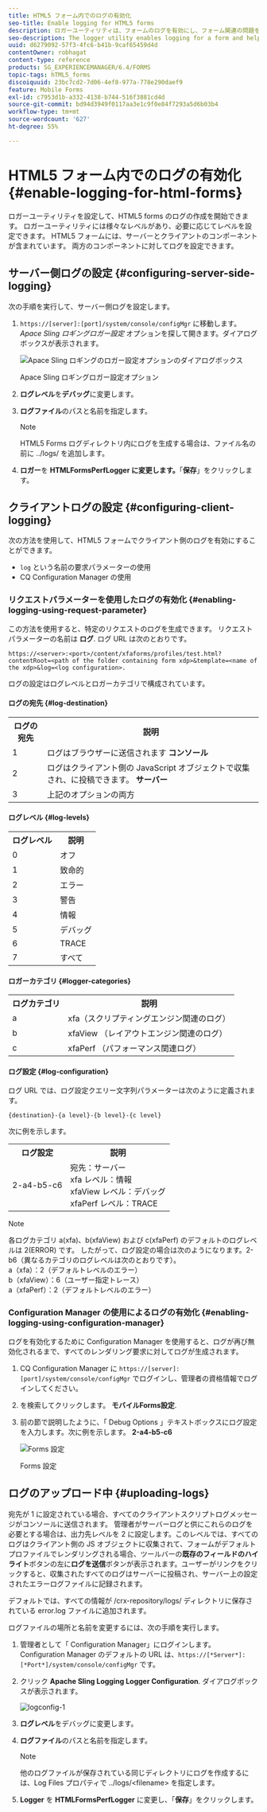 ```yaml
---
title: HTML5 フォーム内でのログの有効化
seo-title: Enable logging for HTML5 forms
description: ロガーユーティリティは、フォームのログを有効にし、フォーム関連の問題をデバッグするのに役立ちます。
seo-description: The logger utility enables logging for a form and helps you debug form-related issues.
uuid: d6279092-57f3-4fc6-b41b-9caf65459d4d
contentOwner: robhagat
content-type: reference
products: SG_EXPERIENCEMANAGER/6.4/FORMS
topic-tags: hTML5_forms
discoiquuid: 23bc7cd2-7d06-4ef8-977a-778e290daef9
feature: Mobile Forms
exl-id: c7953d1b-a332-4138-b744-516f3881cd4d
source-git-commit: bd94d3949f0117aa3e1c9f0e84f7293a5d6b03b4
workflow-type: tm+mt
source-wordcount: '627'
ht-degree: 55%

---
```


# HTML5 フォーム内でのログの有効化 {#enable-logging-for-html-forms}

ロガーユーティリティを設定して、HTML5 forms のログの作成を開始できます。 ロガーユーティリティには様々なレベルがあり、必要に応じてレベルを設定できます。 HTML5 フォームには、サーバーとクライアントのコンポーネントが含まれています。 両方のコンポーネントに対してログを設定できます。 

## サーバー側ログの設定 {#configuring-server-side-logging}

次の手順を実行して、サーバー側ログを設定します。

1. `https://[server]:[port]/system/console/configMgr` に移動します。*Apace Sling ロギングロガー設定* オプションを探して開きます。ダイアログボックスが表示されます。

   ![Apace Sling ロギングのロガー設定オプションのダイアログボックス](assets/logconfig.png)

   Apace Sling ロギングロガー設定オプション

1. **ログレベル**&#x200B;を&#x200B;**デバッグ**&#x200B;に変更します。 

1. **ログファイル**&#x200B;のパスと名前を指定します。

   >[!NOTE]
   >
   >HTML5 Forms ログディレクトリ内にログを生成する場合は、ファイル名の前に ../logs/ を追加します。

1. **ロガー**&#x200B;を **HTMLFormsPerfLogger に変更します。**「**保存**」をクリックします。

## クライアントログの設定 {#configuring-client-logging}

次の方法を使用して、HTML5 フォームでクライアント側のログを有効にすることができます。

* `log` という名前の要求パラメーターの使用
* CQ Configuration Manager の使用

### リクエストパラメーターを使用したログの有効化 {#enabling-logging-using-request-parameter}

この方法を使用すると、特定のリクエストのログを生成できます。 リクエストパラメーターの名前は **ログ**. ログ URL は次のとおりです。

`https://<server>:<port>/content/xfaforms/profiles/test.html?contentRoot=<path of the folder containing form xdp>&template=<name of the xdp>&log=<log configuration>.`

ログの設定はログレベルとロガーカテゴリで構成されています。

#### ログの宛先 {#log-destination}

<table> 
 <tbody> 
  <tr> 
   <th><strong>ログの宛先</strong></th> 
   <th><strong>説明</strong></th> 
  </tr> 
  <tr> 
   <td>1</td> 
   <td>ログはブラウザーに送信されます <strong>コンソール</strong></td> 
  </tr> 
  <tr> 
   <td>2</td> 
   <td>ログはクライアント側の JavaScript オブジェクトで収集され、に投稿できます。 <strong>サーバー</strong> </td> 
  </tr> 
  <tr> 
   <td>3</td> 
   <td>上記のオプションの両方<br /> </td> 
  </tr> 
 </tbody> 
</table>

#### ログレベル {#log-levels}

<table> 
 <tbody> 
  <tr> 
   <th>ログレベル</th> 
   <th>説明</th> 
  </tr> 
  <tr> 
   <td>0</td> 
   <td>オフ<br type="_moz" /> </td> 
  </tr> 
  <tr> 
   <td>1</td> 
   <td>致命的<br type="_moz" /> </td> 
  </tr> 
  <tr> 
   <td>2</td> 
   <td>エラー <br type="_moz" /> </td> 
  </tr> 
  <tr> 
   <td>3</td> 
   <td>警告<br type="_moz" /> </td> 
  </tr> 
  <tr> 
   <td>4</td> 
   <td>情報<br type="_moz" /> </td> 
  </tr> 
  <tr> 
   <td>5</td> 
   <td>デバッグ<br type="_moz" /> </td> 
  </tr> 
  <tr> 
   <td>6</td> 
   <td>TRACE<br type="_moz" /> </td> 
  </tr> 
  <tr> 
   <td>7</td> 
   <td>すべて<br type="_moz" /> </td> 
  </tr> 
 </tbody> 
</table>

#### ロガーカテゴリ {#logger-categories}

<table> 
 <tbody> 
  <tr> 
   <th>ログカテゴリ</th> 
   <th>説明</th> 
  </tr> 
  <tr> 
   <td>a</td> 
   <td>xfa（スクリプティングエンジン関連のログ）</td> 
  </tr> 
  <tr> 
   <td>b</td> 
   <td>xfaView （レイアウトエンジン関連のログ）<br type="_moz" /> </td> 
  </tr> 
  <tr> 
   <td>c</td> 
   <td>xfaPerf （パフォーマンス関連ログ）<br type="_moz" /> </td> 
  </tr> 
 </tbody> 
</table>

#### ログ設定 {#log-configuration}

ログ URL では、ログ設定クエリー文字列パラメーターは次のように定義されます。

`{destination}-{a level}-{b level}-{c level}`

次に例を示します。

<table> 
 <tbody> 
  <tr> 
   <th>ログ設定</th> 
   <th>説明</th> 
  </tr> 
  <tr> 
   <td>2-a4-b5-c6<br type="_moz" /> </td> 
   <td>宛先：サーバー<br /> xfa レベル：情報<br /> xfaView レベル：デバッグ<br /> xfaPerf レベル：TRACE</td> 
  </tr> 
 </tbody> 
</table>

>[!NOTE]
>
>各ログカテゴリ a(xfa)、b(xfaView) および c(xfaPerf) のデフォルトのログレベルは 2(ERROR) です。 したがって、ログ設定の場合は次のようになります。2-b6（異なるカテゴリのログレベルは次のとおりです）。\
>a（xfa）：2（デフォルトレベルのエラー）\
>b（xfaView）：6（ユーザー指定トレース）\
>a（xfaPerf）：2（デフォルトレベルのエラー）

### Configuration Manager の使用によるログの有効化 {#enabling-logging-using-configuration-manager}

ログを有効化するために Configuration Manager を使用すると、ログが再び無効化されるまで、すべてのレンダリング要求に対してログが生成されます。

1. CQ Configuration Manager に `https://[server]:[port]/system/console/configMgr` でログインし、管理者の資格情報でログインしてください。
1. を検索してクリックします。 **モバイルForms設定**.
1. 前の節で説明したように、「 Debug Options 」テキストボックスにログ設定を入力します。次に例を示します。 **2-a4-b5-c6**

   ![Forms 設定](assets/forms_configuration.png)

   Forms 設定

## ログのアップロード中 {#uploading-logs}

宛先が 1 に設定されている場合、すべてのクライアントスクリプトログメッセージがコンソールに送信されます。 管理者がサーバーログと供にこれらのログを必要とする場合は、出力先レベルを 2 に設定します。このレベルでは、すべてのログはクライアント側の JS オブジェクトに収集されて、フォームがデフォルトプロファイルでレンダリングされる場合、ツールバーの&#x200B;**既存のフィールドのハイライト**&#x200B;ボタンの左に&#x200B;**ログを送信**&#x200B;ボタンが表示されます。ユーザーがリンクをクリックすると、収集されたすべてのログはサーバーに投稿され、サーバー上の設定されたエラーログファイルに記録されます。

デフォルトでは、すべての情報が /crx-repository/logs/ ディレクトリに保存されている error.log ファイルに追加されます。

ログファイルの場所と名前を変更するには、次の手順を実行します。

1. 管理者として「 Configuration Manager」にログインします。Configuration Manager のデフォルトの URL は、`https://[*Server*]:[*Port*]/system/console/configMgr` です。
1. クリック **Apache Sling Logging Logger Configuration**. ダイアログボックスが表示されます。

   ![logconfig-1](assets/logconfig-1.png)

1. **ログレベル**&#x200B;をデバッグに変更します。 

1. **ログファイル**&#x200B;のパスと名前を指定します。

   >[!NOTE]
   >
   >他のログファイルが保存されている同じディレクトリにログを作成するには、Log Files プロパティで ../logs/&lt;filename> を指定します。

1. **Logger** を **HTMLFormsPerfLogger** に変更し、「**保存**」をクリックします。
